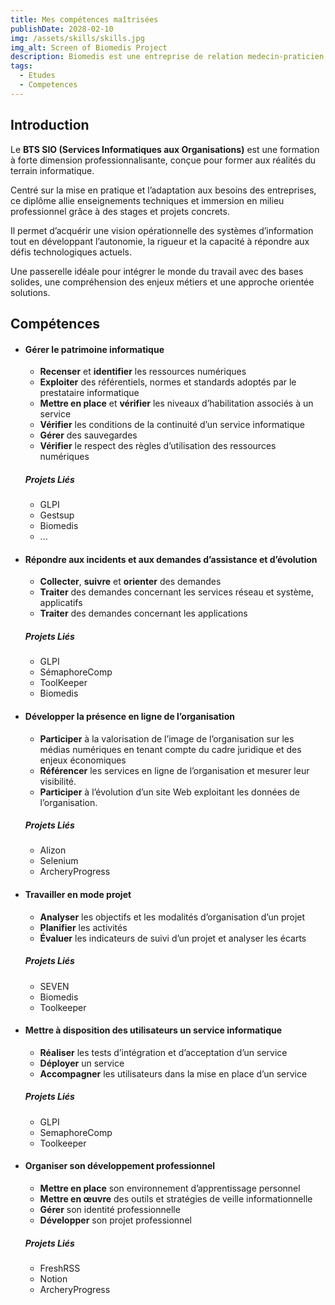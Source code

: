 ```yaml
---
title: Mes compétences maîtrisées
publishDate: 2028-02-10
img: /assets/skills/skills.jpg
img_alt: Screen of Biomedis Project
description: Biomedis est une entreprise de relation medecin-praticien, qu ipropose des visites chez les praticien pour tester des médicaments. Cette application est composé d'une applications web et de son API.
tags:
  - Etudes
  - Competences
---
```


## Introduction

Le **BTS SIO (Services Informatiques aux Organisations)** est une formation à forte dimension professionnalisante, conçue pour former aux réalités du terrain informatique.

Centré sur la mise en pratique et l’adaptation aux besoins des entreprises, ce diplôme allie enseignements techniques et immersion en milieu professionnel grâce à des stages et projets concrets.

Il permet d’acquérir une vision opérationnelle des systèmes d’information tout en développant l’autonomie, la rigueur et la capacité à répondre aux défis technologiques actuels.

Une passerelle idéale pour intégrer le monde du travail avec des bases solides, une compréhension des enjeux métiers et une approche orientée solutions.

## Compétences

- #### __Gérer le patrimoine informatique__
    - **Recenser** et **identifier** les ressources numériques
    - **Exploiter** des référentiels, normes et standards adoptés par le prestataire informatique
    - **Mettre en place** et **vérifier** les niveaux d’habilitation associés à un service
    - **Vérifier** les conditions de la continuité d’un service informatique
    - **Gérer** des sauvegardes
    - **Vérifier** le respect des règles d’utilisation des ressources numériques
    ##### _Projets Liés_
  - GLPI
  - Gestsup
  - Biomedis
  - ...
- #### __Répondre aux incidents et aux demandes d’assistance et d’évolution__
    - **Collecter**, **suivre** et **orienter** des demandes
    - **Traiter** des demandes concernant les services réseau et système, applicatifs
    - **Traiter** des demandes concernant les applications
    ##### _Projets Liés_
  - GLPI
  - SémaphoreComp
  - ToolKeeper
  - Biomedis
- #### __Développer la présence en ligne de l’organisation__
    - **Participer** à la valorisation de l’image de l’organisation sur les médias numériques en tenant compte du cadre juridique et des enjeux économiques
    - **Référencer** les services en ligne de l’organisation et mesurer leur visibilité.
    - **Participer** à l’évolution d’un site Web exploitant les données de l’organisation.
    ##### _Projets Liés_
  - Alizon
  - Selenium
  - ArcheryProgress
- #### __Travailler en mode projet__
    - **Analyser** les objectifs et les modalités d’organisation d’un projet
    - **Planifier** les activités
    - **Évaluer** les indicateurs de suivi d’un projet et analyser les écarts
    ##### _Projets Liés_
  - SEVEN
  - Biomedis
  - Toolkeeper
- #### __Mettre à disposition des utilisateurs un service informatique__
    - **Réaliser** les tests d’intégration et d’acceptation d’un service
    - **Déployer** un service
    - **Accompagner** les utilisateurs dans la mise en place d’un service
    ##### _Projets Liés_
  - GLPI
  - SemaphoreComp
  - Toolkeeper
- #### __Organiser son développement professionnel__
    - **Mettre en place** son environnement d’apprentissage personnel
    - **Mettre en œuvre** des outils et stratégies de veille informationnelle
    - **Gérer** son identité professionnelle
    - **Développer** son projet professionnel
    ##### _Projets Liés_
  - FreshRSS
  - Notion
  - ArcheryProgress